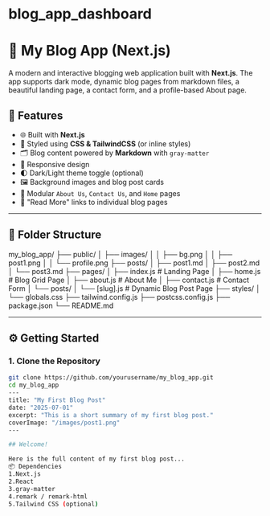 # blog_app_dashboard
# 📝 My Blog App (Next.js)

A modern and interactive blogging web application built with **Next.js**. The app supports dark mode, dynamic blog pages from markdown files, a beautiful landing page, a contact form, and a profile-based About page.

## 🚀 Features

- 🌐 Built with **Next.js**
- 💅 Styled using **CSS & TailwindCSS** (or inline styles)
- 🗂 Blog content powered by **Markdown** with `gray-matter`
- 📱 Responsive design
- 🌓 Dark/Light theme toggle (optional)
- 🖼 Background images and blog post cards
- 🧠 Modular `About Us`, `Contact Us`, and `Home` pages
- 🔗 "Read More" links to individual blog pages

---

## 📁 Folder Structure

my_blog_app/
├── public/
│ ├── images/
│ │ ├── bg.png
│ │ ├── post1.png
│ │ └── profile.png
├── posts/
│ ├── post1.md
│ ├── post2.md
│ └── post3.md
├── pages/
│ ├── index.js # Landing Page
│ ├── home.js # Blog Grid Page
│ ├── about.js # About Me
│ ├── contact.js # Contact Form
│ └── posts/
│ └── [slug].js # Dynamic Blog Post Page
├── styles/
│ └── globals.css
├── tailwind.config.js
├── postcss.config.js
├── package.json
└── README.md

---

## ⚙️ Getting Started

### 1. Clone the Repository

```bash
git clone https://github.com/yourusername/my_blog_app.git
cd my_blog_app
---
title: "My First Blog Post"
date: "2025-07-01"
excerpt: "This is a short summary of my first blog post."
coverImage: "/images/post1.png"
---

## Welcome!

Here is the full content of my first blog post...
📦 Dependencies
1.Next.js
2.React
3.gray-matter
4.remark / remark-html
5.Tailwind CSS (optional)

